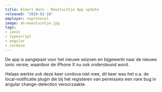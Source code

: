 ```yaml
---
title: Albert Hein - Moestuintje App update
released: "2018-02-18"
employer: noprotocol
image: ah-moestuintje.jpg
tags:
- ionic
- typescript
- angular
- cordova
---
```


De app is aangepast voor het nieuwe seizoen en bijgewerkt naar de nieuwe ionic versie, waardoor de iPhone X nu ook ondersteund word.

Helaas werkte ook deze keer cordova niet mee, dit keer was het o.a. de local-notificatie plugin die bij het registeren van permissies een nare bug in angular change-detection veroorzaakte.
